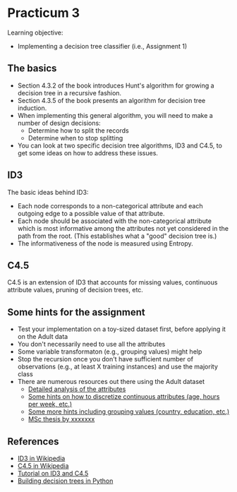 Practicum 3
===========

Learning objective:

  - Implementing a decision tree classifier (i.e., Assignment 1)
  

## The basics

  - Section 4.3.2 of the book introduces Hunt's algorithm for growing a decision tree in a recursive fashion.
  - Section 4.3.5 of the book presents an algorithm for decision tree induction.
  - When implementing this general algorithm, you will need to make a number of design decisions:
    * Determine how to split the records
    * Determine when to stop splitting
  - You can look at two specific decision tree algorithms, ID3 and C4.5, to get some ideas on how to address these issues.


## ID3

The basic ideas behind ID3:

  - Each node corresponds to a non-categorical attribute and each outgoing edge to a possible value of that attribute.
  - Each node should be associated with the non-categorical attribute which is most informative among the attributes not yet considered in the path from the root. (This establishes what a "good" decision tree is.)
  - The informativeness of the node is measured using Entropy.


## C4.5

C4.5 is an extension of ID3 that accounts for missing values, continuous attribute values, pruning of decision trees, etc.


## Some hints for the assignment

  - Test your implementation on a toy-sized dataset first, before applying it on the Adult data
  - You don't necessarily need to use all the attributes
  - Some variable transformaton (e.g., grouping values) might help
  - Stop the recursion once you don't have sufficient number of observations (e.g., at least X training instances) and use the majority class
  - There are numerous resources out there using the Adult dataset
    * [Detailed analysis of the attributes](https://www.valentinmihov.com/2015/04/17/adult-income-data-set/)
    * [Some hints on how to discretize continuous attributes (age, hours per week, etc.)](http://artax.karlin.mff.cuni.cz/r-help/library/arules/html/Adult.html) 
    * [Some more hints including grouping values (country, education, etc.)](http://scg.sdsu.edu/dataset-adult_r/)
    * [MSc thesis by xxxxxxx](http://www.dataminingmasters.com/uploads/studentProjects/Earning_potential_report.pdf)

    
## References

  - [ID3 in Wikipedia](https://en.wikipedia.org/wiki/ID3_algorithm)
  - [C4.5 in Wikipedia](https://en.wikipedia.org/wiki/C4.5_algorithm)
  - [Tutorial on ID3 and C4.5](http://cis-linux1.temple.edu/~giorgio/cis587/readings/id3-c45.html)
  - [Building decision trees in Python](http://www.onlamp.com/pub/a/python/2006/02/09/ai_decision_trees.html)
    